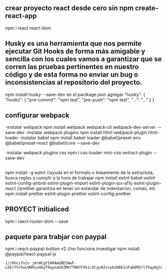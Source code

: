 ## crear proyecto react desde cero sin npm create-react-app
npm i react react-dom

## Husky es una herramienta que nos permite ejecutar Git Hooks de forma más amigable y sencilla con los cuales vamos a garantizar que se corren las pruebas pertinentes en nuestro código y de esta forma no enviar un bug o inconsistencias al repositorio del proyecto.
npm install husky --save-dev
en el paclkage.json agregar
 "husky": {
    "hooks": {
      "pre-commit": "npm test", 
      "pre-push": "npm test",
      "...": "..."
    }
  }

## configurar webpack
-instalar webpack
npm install webpack webpack-cli webpack-dev-server --save-dev
-instalar webpack plugins
npm install html-webpack-plugin html-loader 
-instalar babel
npm install babel-loader  @babel/preset-env @babel/preset-react @babel/core --save-dev

-instalar webpack plugins css
npm i css-loader mini-css-extract-plugin --save-dev

##
 npm install -g eslint
//ayuda en el formato o lineamiento de la estructuta, busca reglas a cumplir a la hora de trabajar
 npm install eslint babel-eslint eslint-config-airbnb eslint-plugin-import eslint-plugin-jsx-a11y eslint-plugin-react
//prettier garantiza en tener un estandar de indentacion, comas, etc
 npm install prettier eslint-plugin-prettier eslint-config-prettier

 ## PROYECT initialiced
 npm i raect-router-dom --save

 ## paquete para trabjar con paypal
 npm i react-paypal-button-v2 //no funciona investigar
 npm install @paypal/react-paypal-js

 <!-- 
 05/05/2002
 
 44554529

 45725575 key
  -->
  <!-- cara9479005f2b0dc03a14e90b544121  key-->
  <!-- http://api.positionstack.com/v1/forward
    ? access_key =  cara9479005f2b0dc03a14e90b544121 
    & callback = FUNCTION_NAME -->

    1//0hcifn2v_jArWCgYIARAAGBESNwF-L9Ir75rhwLNWHio4EyT9qyoaQXZMkfT0N7FXk1cXCgv0Zsvyb2KBEIxFabEMZrlfhqyKglU 